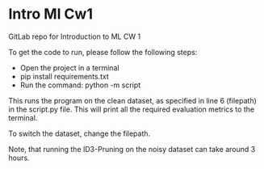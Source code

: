 # Intro Ml Cw1

GitLab repo for Introduction to ML CW 1

To get the code to run, please follow the following steps:

- Open the project in a terminal
- pip install requirements.txt
- Run the command: python -m script

This runs the program on the clean dataset, as specified in line 6 (filepath) in the script.py file.
This will print all the required evaluation metrics to the terminal. 

To switch the dataset, change the filepath. 

Note, that running the ID3-Pruning on the noisy dataset can take around 3 hours.